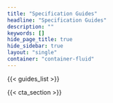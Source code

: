 ```yaml
---
title: "Specification Guides"
headline: "Specification Guides"
description: ""
keywords: []
hide_page_title: true
hide_sidebar: true
layout: "single"
container: "container-fluid"
---
```


{{< guides_list >}}

{{< cta_section >}}
